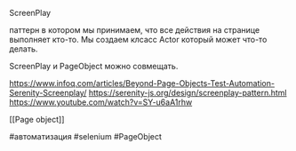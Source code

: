 ScreenPlay

паттерн в котором мы принимаем, что все действия на странице выполняет кто-то. Мы создаем клсасс Actor который может что-то делать.

ScreenPlay и PageObject можно совмещать.

https://www.infoq.com/articles/Beyond-Page-Objects-Test-Automation-Serenity-Screenplay/
https://serenity-js.org/design/screenplay-pattern.html
https://www.youtube.com/watch?v=SY-u6aA1rhw

[[Page object]]

#автоматизация 
#selenium 
#PageObject